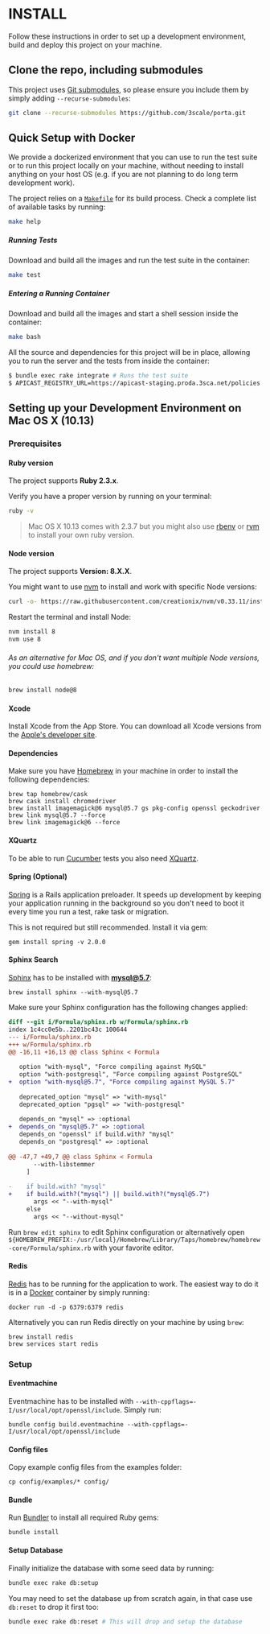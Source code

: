 # INSTALL

Follow these instructions in order to set up a development environment, build and deploy this project on your machine.

## Clone the repo, including submodules

This project uses [Git submodules](https://git-scm.com/book/en/v2/Git-Tools-Submodules), so please ensure you include them by simply adding `--recurse-submodules`:

```bash
git clone --recurse-submodules https://github.com/3scale/porta.git
``` 

## Quick Setup with Docker

We provide a dockerized environment that you can use to run the test suite or to run this project 
locally on your machine, without needing to install anything on your host OS (e.g. if you are not 
planning to do long term development work).

The project relies on a [`Makefile`](https://www.gnu.org/software/make/manual/html_node/Introduction.html) for its build process. Check a complete list of available tasks by running:

```bash
make help
```

##### Running Tests
Download and build all the images and run the test suite in the container:
```bash
make test
```

##### Entering a Running Container
Download and build all the images and start a shell session inside the container:
```bash
make bash
```

All the source and dependencies for this project will be in place, allowing you to run the server and the tests from inside the container:
```bash
$ bundle exec rake integrate # Runs the test suite
$ APICAST_REGISTRY_URL=https://apicast-staging.proda.3sca.net/policies UNICORN_WORKERS=2 rails server -b 0.0.0.0 # Runs the server, available at localhost:3000
```

## Setting up your Development Environment on Mac OS X (10.13)

### Prerequisites

#### Ruby version

The project supports **Ruby 2.3.x**.

Verify you have a proper version by running on your terminal:
```bash
ruby -v
```

> Mac OS X 10.13 comes with 2.3.7 but you might also use [rbenv](https://github.com/rbenv/rbenv) or [rvm](https://rvm.io/) to install your own ruby version.

#### Node version

The project supports **Version: 8.X.X**.

You might want to use [nvm](https://github.com/creationix/nvm/) to install and work with specific Node versions:

```bash
curl -o- https://raw.githubusercontent.com/creationix/nvm/v0.33.11/install.sh | bash
```

Restart the terminal and install Node:

```bash
nvm install 8
nvm use 8
```

###### As an alternative for Mac OS, and if you don't want multiple Node versions, you could use homebrew:

```bash
brew install node@8
```

#### Xcode

Install Xcode from the App Store.
You can download all Xcode versions from the [Apple's developer site](https://developer.apple.com/download/more/?name=Xcode).

#### Dependencies

Make sure you have [Homebrew](https://brew.sh/) in your machine in order to install the following dependencies:

```shell
brew tap homebrew/cask
brew cask install chromedriver
brew install imagemagick@6 mysql@5.7 gs pkg-config openssl geckodriver
brew link mysql@5.7 --force
brew link imagemagick@6 --force
```

#### XQuartz

To be able to run [Cucumber](https://cucumber.io/) tests you also need [XQuartz](http://xquartz.macosforge.org/landing/).

#### Spring (Optional)
[Spring](https://github.com/rails/spring) is a Rails application preloader. It speeds up development by keeping your application running in the background so you don't need to boot it every time you run a test, rake task or migration.

This is not required but still recommended. Install it via gem:
```shell
gem install spring -v 2.0.0
```

#### Sphinx Search

[Sphinx](http://sphinxsearch.com/) has to be installed with **mysql@5.7**:
```shell
brew install sphinx --with-mysql@5.7
```

Make sure your Sphinx configuration has the following changes applied:
```patch
diff --git i/Formula/sphinx.rb w/Formula/sphinx.rb
index 1c4cc0e5b..2201bc43c 100644
--- i/Formula/sphinx.rb
+++ w/Formula/sphinx.rb
@@ -16,11 +16,13 @@ class Sphinx < Formula
 
   option "with-mysql", "Force compiling against MySQL"
   option "with-postgresql", "Force compiling against PostgreSQL"
+  option "with-mysql@5.7", "Force compiling against MySQL 5.7"
 
   deprecated_option "mysql" => "with-mysql"
   deprecated_option "pgsql" => "with-postgresql"
 
   depends_on "mysql" => :optional
+  depends_on "mysql@5.7" => :optional
   depends_on "openssl" if build.with? "mysql"
   depends_on "postgresql" => :optional
 
@@ -47,7 +49,7 @@ class Sphinx < Formula
       --with-libstemmer
     ]
 
-    if build.with? "mysql"
+    if build.with?("mysql") || build.with?("mysql@5.7")
       args << "--with-mysql"
     else
       args << "--without-mysql"
```

Run `brew edit sphinx` to edit Sphinx configuration or alternatively open `${HOMEBREW_PREFIX:-/usr/local}/Homebrew/Library/Taps/homebrew/homebrew-core/Formula/sphinx.rb` with your favorite editor.

#### Redis

[Redis](https://redis.io) has to be running for the application to work. The easiest way to do it is in a [Docker](https://www.docker.com/) container by simply running:

```shell
docker run -d -p 6379:6379 redis
```

Alternatively you can run Redis directly on your machine by using `brew`:

```shell
brew install redis
brew services start redis
```

### Setup

#### Eventmachine

Eventmachine has to be installed with `--with-cppflags=-I/usr/local/opt/openssl/include`. Simply run:

```shell
bundle config build.eventmachine --with-cppflags=-I/usr/local/opt/openssl/include
```

#### Config files

Copy example config files from the examples folder:

```shell
cp config/examples/* config/
```

#### Bundle

Run [Bundler](https://bundler.io/) to install all required Ruby gems:

```shell
bundle install
```

#### Setup Database

Finally initialize the database with some seed data by running:

```bash
bundle exec rake db:setup
```

You may need to set the database up from scratch again, in that case use `db:reset` to drop it first too:

```bash
bundle exec rake db:reset # This will drop and setup the database
```
